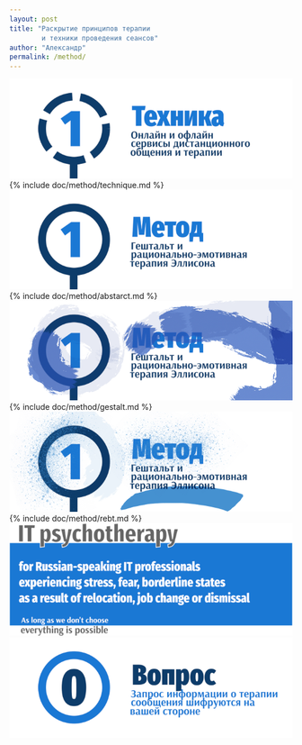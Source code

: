```yaml
---
layout: post
title: "Раскрытие принципов терапии 
		и техники проведения сеансов"
author: "Александр"
permalink: /method/
---
```

![Онлайн оффлайн сервисы обмена сообщениями](/_img/11.png)
{% include doc/method/technique.md %}
![Гештальт, рационально-эмотивная терапия Эллисона, РЭТ](/_img/1.png)
{% include doc/method/abstarct.md %}
![Гештальт](/_img/11-1.png)
{% include doc/method/gestalt.md %}
![Рационально-эмотивная терапия](/_img/11-2.png)
{% include doc/method/rebt.md %}
<a href="/">![Psychotherapy for Russian-speaking IT professionals](/_img/700b.png)</a>
<a href="https://bit.ly/3yhBEb4" target=_blank>![Вопросы ответы для пациента психотерапевта](/_img/0.png)</a>